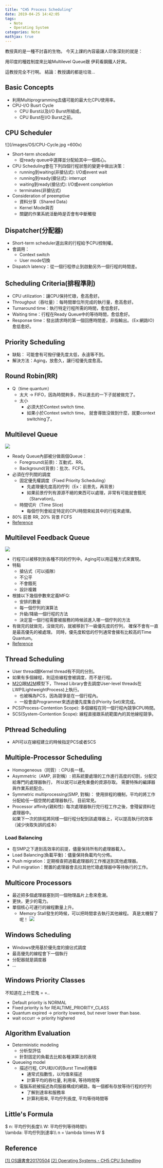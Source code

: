 ```yaml
---
title: "CH5 Process Scheduling"
date: 2019-04-25 14:42:05
tags:
  - Note
  - Operating System
categories: Note
mathjax: true
---
```


教授真的是一種不討喜的生物。
今天上課的內容最讓人印象深刻的就是：
<!-- More --> 
用印度的種姓制度來比喻Multilevel Queue跟
伊莉看鋼鐵人好爽。

這教授完全不行啊。
結論：教授講的都是垃圾...

## Basic Concepts
- 利用Multiprogramming去儘可能的最大化CPU使用率。
- CPU-I/O Busrt Cycle
    - CPU Burst以及I/O Burst所組成。
    - CPU Burst在I/O Burst之前。

## CPU Scheduler
![](/images/OS/CPU-Cycle.jpg =600x)  
- Short-term shceduler
    - 從ready queue中選擇並分配給其中一個核心。
- CPU Scheduling會在下列四個行程狀態的變更中做出決策：
    - running到waiting(非搶佔式): I/O或event wait
    - running到ready(搶佔式): interrupt
    - waiting到ready(搶佔式): I/O或event completion
    - terminates(非搶佔式)
- Consideration of preemptive
    - 資料分享（Shared Data）
    - Kernel Mode與否
    - 關鍵的作業系統活動時是否會有中斷觸發

## Dispatcher(分配器)
- Short-term scheduler選出來的行程給予CPU控制權。
- 會調用：
    - Context switch
    - User mode切換
- Dispatch latency：從一個行程停止到啟動另外一個行程的時間差。

## Scheduling Criteria(排程準則)
- CPU utilization：讓CPU保持忙碌，愈高愈好。
- Throughput（吞吐量）：每時間單位所完成的執行量，愈高愈好。
- Turnaround time：執行特定行程所需的時間，愈低愈好。
- Waiting time：行程在Ready Queue中的等待時間，愈低愈好。
- Response time：發出請求時的第一個回應時間差，非指輸出。（Ex:網路IO）愈低愈好。

## Priority Scheduling
- 缺點： 可能會有可撥仔優先度太低，永遠等不到。
- 解決方法：Aging，放愈久，讓行程優先度愈高。

## Round Robin(RR)
- Q（time quantum）
    - 太大 -> FIFO，因為時間夠多，所以進去的一下子就被做完了。
    - 太小
        - 必須大於Context switch time.
        - 如果小於Context switch time，
          就會導致沒做到什麼，就要context switching了。

## Multilevel Queue
![](https://contribute.geeksforgeeks.org/wp-content/uploads/multilevel-queue-schedueling-1-300x217.png)
- Ready Queue內部被分做兩個Queue：
    - Foreground(前景)：互動式、RR。
    - Background(背景)：批次、FCFS。
- 必須在佇列間的調度
    - 固定優先權調度（Fixed Priority Scheduling）
        - 先處理優先度高的佇列（Ex：前景先，再背景）
        - 如果前景佇列有源源不絕的東西可以處理，非常有可能就會餓死（Starvation)。
    - 時間切片（Time Slice)
        - 每個佇列會給定特定的CPU時間來給其中的行程來處理。
- 80% 前景 RR, 20% 背景 FCFS
- [Reference](https://www.geeksforgeeks.org/operating-system-multilevel-queue-scheduling/)

## Multilevel Feedback Queue
![](https://contribute.geeksforgeeks.org/wp-content/uploads/Multilevel-Feedback-Queue-Scheduling-300x269.png)
- 行程可以被移到到各種不同的佇列中。Aging可以用這種方式來實現。
- 特點
    - 搶佔式（可以插隊）
    - 不公平
    - 不會餓死
    - 設計複雜
- 根據以下幾個參數來定義MFQ:
    - 安排的數量
    - 每一個佇列的演算法
    - 升級/降級一個行程的方法
    - 決定當一個行程需要被服務的時候該進入哪一個佇列的方法
- 有做完的就做完，沒做完的，就被移到下一級優先度的佇列，
  確保不會有一直是最高優先的被處理。
  同時，優先度較低的佇列通常會擁有比較高的Time Quantum。
- [Reference](https://www.geeksforgeeks.org/multilevel-feedback-queue-scheduling/)

## Thread Scheduling
- User thread跟Kernel thread有不同的分別。
- 如果有多個線程，則這些線程會被調度，而不是行程。
- [M2O](/2019/04/25/note/OS/ch4/#many-to-one)跟[M2M](/2019/04/25/note/OS/ch4/#many-to-many)模型下，Thread Library會去調度User-level threads在LWP(LightweightProcess)上執行。
    - 也被稱為PCS，因為競爭是在一個行程內。
    - 一般會由Programmer來透過優先度集合(Priority Set)來完成。
- PCS(Process-Contention Scope): 多個線程在同一個行程內競爭CPU時間。
- SCS(System-Contention Scope): 線程直接跟系統範圍內的其他線程競爭。
    
## Pthread Scheduling
- API可以在線程建立的時候指定PCS或者SCS

## Multiple-Processor Scheduling
- Homogeneous（同質）: CPU長一樣。
- Asymmetric（AMP, 非對稱）:
    把系統要處理的工作進行高度的切割，分配交給專門的處理器執行，
    所以就可以避免重疊的資源存取。
    需要特殊的編譯器與作業系統配合。
- Symmetric multiprocessing(SMP, 對稱)：
    使用排程的機制，平均的將工作分配給任一個空閒的處理器執行。
    目前常見。
- Processor affinity(親和性):
    每次處理器執行完行程工作之後，會殘留資料在處理器中。  
    如果下一次的排程將同樣一個行程分配到該處理器上，可以提高執行的效率（減少快取失誤的成本）  

### Load Balancing
- 在SMP之下達到高效率的前提，儘量保持所有的處理器載入。
- Load Balancing(負載平衡)：儘量保持負載均勻分佈。
- Push migration：定期檢查把過載處理器的工作推送到其他處理器。
- Pull migration：閒置的處理器會去拉其他忙碌處理器中等待執行的工作。

## Multicore Processors
- 最近把多個處理器塞到同一個物理晶片上愈來愈潮。
- 更快，更少的電力。
- 單個核心可運行的線程數量上升。
    - Memory Stall發生的時候，可以把時間拿去執行其他線程。
      真是太機智了呢！
![](/images/OS/Multithread-memory-stall.jpg)  

## Windows Scheduling
- Windows使用基於優先度的搶佔式調度
- 最高優先的線程會下一個執行
- 分配器就是調度器
- ...

## Windows Priority Classes
不知道在上什麼鬼 = =..
- Default priority is NORMAL
- Fixed priority is for REALTIME_PRIORITY_CLASS
- Quantum expired -> priority lowered, but never lower than base.
- wait occurr -> priority highered

## Algorithm Evaluation
- Deterministic modeling
    - 分析型評估
    - 針對固定的負載去比較各種演算法的表現
- Queueing model
    - 描述行程, CPU和I/O的Burst Time的機率
        - 通常式指數性，以均值來描述
        - 計算平均的吞吐量, 利用率, 等待時間等
    - 電腦系統被描述為伺服器構成的網路，每一個都有存放等待行程的佇列
        - 了解到達率和服務率
        - 計算利用率, 平均佇列長度, 平均等待時間等

## Little's Formula
$
n: 平均佇列長度\\\\
W: 平均佇列等待時間\\\\  
\lambda: 平均佇列到達率\\\\
n = \lambda \times W
$

## Reference
[[1] OS讀書會20170504](https://www.slideshare.net/JenWeiCheng/os20170504-75680132)
[[2] Operating Systems - CH5 CPU Schedling](http://yhhsutw.blogspot.com/2015/12/ch5-cpu-schedling.html)
